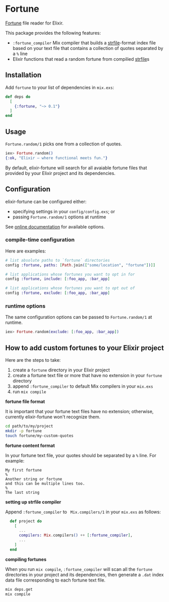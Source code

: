 # Fortune

[Fortune] file reader for Elixir.

This package provides the following features:

- `:fortune_compiler` Mix compiler that builds a [strfile]-format index file
  based on your text file that contains a collection of quotes separated by a
  `%` line
- Elixir functions that read a random fortune from compilied [strfile]s

[Fortune]: https://wiki.archlinux.org/title/Fortune
[fortune]: https://man.archlinux.org/man/fortune.6
[strfile]: https://man.archlinux.org/man/strfile.1

## Installation

Add `fortune` to your list of dependencies in `mix.exs`:

```elixir
def deps do
  [
    {:fortune, "~> 0.1"}
  ]
end
```

## Usage

`Fortune.random/1` picks one from a collection of quotes.

```elixir
iex> Fortune.random()
{:ok, "Elixir – where functional meets fun."}
```

By default, elixir-fortune will search for all avaiable fortune files that
provided by your Elixir project and its dependencies.

## Configuration

elixir-fortune can be configured either:
- specifying settings in your `config/config.exs`; or
- passing `Fortune.random/1` options at runtime

See [online documentation](https://hexdocs.pm/fortune) for available options.

### compile-time configuration

Here are examples:

```elixir
# list absolute paths to `fortune` directories
config :fortune, paths: [Path.join(["some/location", "fortune"])]]

# list applications whose fortunes you want to opt in for
config :fortune, include: [:foo_app, :bar_app]

# list applications whose fortunes you want to opt out of
config :fortune, exclude: [:foo_app, :bar_app]
```

### runtime options

The same configuration options can be passed to `Fortune.random/1` at runtime.

```elixir
iex> Fortune.random(exclude: [:foo_app, :bar_app])
```

## How to add custom fortunes to your Elixir project

Here are the steps to take:

1. create a `fortune` directory in your Elixir project
1. create a fortune text file or more that have no extension in your `fortune` directory
1. append `:fortune_compiler` to default Mix compilers in your `mix.exs`
1. run `mix compile`

**fortune file format**

It is important that your fortune text files have no extension; otherwise,
currently elixir-fortune won't recognize them.

```bash
cd path/to/my/project
mkdir -p fortune
touch fortune/my-custom-quotes
```

**fortune content format**

In your fortune text file, your quotes should be separated by a `%` line. For
example:

```
My first fortune
%
Another string or fortune
and this can be multiple lines too.
%
The last string
```

**setting up strfile compiler**

Append `:fortune_compiler` to ` Mix.compilers/1` in your `mix.exs` as follows:

```elixir
  def project do
    [
      ...
      compilers: Mix.compilers() ++ [:fortune_compiler],
      ...
    ]
  end
```

**compiling fortunes**

When you run `mix compile`, `:fortune_compiler` will scan all the `fortune`
directories in your project and its dependencies, then generate a `.dat` index
data file corresponding to each fortune text file.

```bash
mix deps.get
mix compile
```
